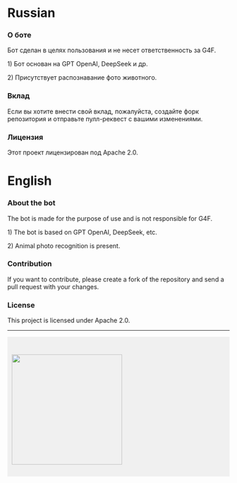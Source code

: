 <h1>Russian</h1>

<h3>О боте</h3>

<p>Бот сделан в целях пользования и не несет ответственность за G4F.</p>
<p>1) Бот основан на GPT OpenAI, DeepSeek и др.</p>
<p>2) Присутствует распознавание фото животного.</p>

<h3>Вклад</h3>

<p>Если вы хотите внести свой вклад, пожалуйста, создайте форк репозитория и отправьте пулл-реквест с вашими изменениями.</p>

<h3>Лицензия</h3>

<p>Этот проект лицензирован под Apache 2.0.</p>

<h1>English</h1>

<h3>About the bot</h3>

<p>The bot is made for the purpose of use and is not responsible for G4F.</p>
<p>1) The bot is based on GPT OpenAI, DeepSeek, etc.</p>
<p>2) Animal photo recognition is present.</p>

<h3>Contribution</h3>

<p>If you want to contribute, please create a fork of the repository and send a pull request with your changes.</p>

<h3>License</h3>

<p>This project is licensed under Apache 2.0.</p>

---

<div style="background-color: #f0f0f0; padding: 10px;">
  
<h2> <img src="https://i.imgur.com/fbpmL0B.jpeg" width="250" /></h2>

</div>
